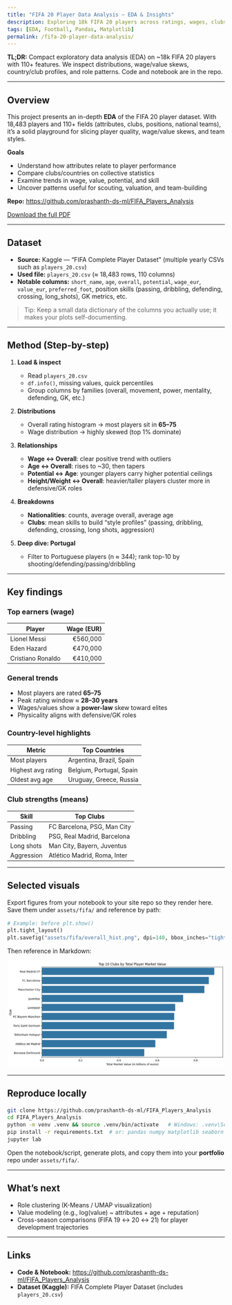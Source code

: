 ```yaml
---
title: "FIFA 20 Player Data Analysis — EDA & Insights"
description: Exploring 18k FIFA 20 players across ratings, wages, clubs, countries, and roles with clean visualizations.
tags: [EDA, Football, Pandas, Matplotlib]
permalink: /fifa-20-player-data-analysis/
---
```


**TL;DR:** Compact exploratory data analysis (EDA) on ~18k FIFA 20 players with 110+ features. We inspect distributions, wage/value skews, country/club profiles, and role patterns. Code and notebook are in the repo. <!--more-->

---

## Overview

This project presents an in-depth **EDA** of the FIFA 20 player dataset. With 18,483 players and 110+ fields (attributes, clubs, positions, national teams), it’s a solid playground for slicing player quality, wage/value skews, and team styles.

**Goals**
- Understand how attributes relate to player performance  
- Compare clubs/countries on collective statistics  
- Examine trends in wage, value, potential, and skill  
- Uncover patterns useful for scouting, valuation, and team-building

**Repo:** <https://github.com/prashanth-ds-ml/FIFA_Players_Analysis>

[Download the full PDF](/assets/files/FIFA-Analysis.pdf)

---

## Dataset

- **Source:** Kaggle — “FIFA Complete Player Dataset” (multiple yearly CSVs such as `players_20.csv`)
- **Used file:** `players_20.csv` (≈ 18,483 rows, 110 columns)
- **Notable columns:** `short_name`, `age`, `overall`, `potential`, `wage_eur`, `value_eur`, `preferred_foot`, position skills (passing, dribbling, defending, crossing, long_shots), GK metrics, etc.

> Tip: Keep a small data dictionary of the columns you actually use; it makes your plots self-documenting.

---

## Method (Step-by-step)

1) **Load & inspect**
   - Read `players_20.csv`
   - `df.info()`, missing values, quick percentiles
   - Group columns by families (overall, movement, power, mentality, defending, GK, etc.)

2) **Distributions**
   - Overall rating histogram → most players sit in **65–75**
   - Wage distribution → highly skewed (top 1% dominate)

3) **Relationships**
   - **Wage ↔ Overall**: clear positive trend with outliers
   - **Age ↔ Overall**: rises to ~30, then tapers
   - **Potential ↔ Age**: younger players carry higher potential ceilings
   - **Height/Weight ↔ Overall**: heavier/taller players cluster more in defensive/GK roles

4) **Breakdowns**
   - **Nationalities**: counts, average overall, average age
   - **Clubs**: mean skills to build “style profiles” (passing, dribbling, defending, crossing, long shots, aggression)

5) **Deep dive: Portugal**
   - Filter to Portuguese players (n ≈ 344); rank top-10 by shooting/defending/passing/dribbling

---

## Key findings

### Top earners (wage)
| Player | Wage (EUR) |
|---|---:|
| Lionel Messi | €560,000 |
| Eden Hazard | €470,000 |
| Cristiano Ronaldo | €410,000 |

### General trends
- Most players are rated **65–75**  
- Peak rating window ≈ **28–30 years**  
- Wages/values show a **power-law** skew toward elites  
- Physicality aligns with defensive/GK roles

### Country-level highlights
| Metric | Top Countries |
|---|---|
| Most players | Argentina, Brazil, Spain |
| Highest avg rating | Belgium, Portugal, Spain |
| Oldest avg age | Uruguay, Greece, Russia |

### Club strengths (means)
| Skill | Top Clubs |
|---|---|
| Passing | FC Barcelona, PSG, Man City |
| Dribbling | PSG, Real Madrid, Barcelona |
| Long shots | Man City, Bayern, Juventus |
| Aggression | Atlético Madrid, Roma, Inter |

---

## Selected visuals

Export figures from your notebook to your site repo so they render here. Save them under `assets/fifa/` and reference by path:

```python
# Example: before plt.show()
plt.tight_layout()
plt.savefig("assets/fifa/overall_hist.png", dpi=140, bbox_inches="tight")
```

Then reference in Markdown:

![Top 10 Clubs](/assets/fifa/top_10_clubs.png)

---

## Reproduce locally

```bash
git clone https://github.com/prashanth-ds-ml/FIFA_Players_Analysis
cd FIFA_Players_Analysis
python -m venv .venv && source .venv/bin/activate   # Windows: .venv\Scripts\activate
pip install -r requirements.txt  # or: pandas numpy matplotlib seaborn jupyter
jupyter lab
```

Open the notebook/script, generate plots, and copy them into your **portfolio** repo under `assets/fifa/`.

---

## What’s next

- Role clustering (K-Means / UMAP visualization)  
- Value modeling (e.g., log(value) ~ attributes + age + reputation)  
- Cross-season comparisons (FIFA 19 ↔ 20 ↔ 21) for player development trajectories

---

## Links

- **Code & Notebook:** <https://github.com/prashanth-ds-ml/FIFA_Players_Analysis>  
- **Dataset (Kaggle):** FIFA Complete Player Dataset (includes `players_20.csv`)

